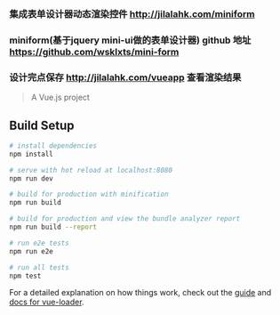 


### 集成表单设计器动态渲染控件 http://jilalahk.com/miniform <br /> 
### miniform(基于jquery mini-ui做的表单设计器) github 地址 https://github.com/wsklxts/mini-form 
### 设计完点保存 http://jilalahk.com/vueapp 查看渲染结果 <br /> 



> A Vue.js project

## Build Setup

``` bash
# install dependencies
npm install

# serve with hot reload at localhost:8080
npm run dev

# build for production with minification
npm run build

# build for production and view the bundle analyzer report
npm run build --report

# run e2e tests
npm run e2e

# run all tests
npm test
```

For a detailed explanation on how things work, check out the [guide](http://vuejs-templates.github.io/webpack/) and [docs for vue-loader](http://vuejs.github.io/vue-loader).
